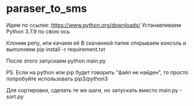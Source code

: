 # paraser_to_sms

Идем по ссылке: https://www.python.org/downloads/
Устанавливаем Python 3.7.9 по свою ось

Клоним репу, или качаем её
В скачанной папке открываем консоль и выполняем pip install -r requirement.txt

После этого запускаем python main.py


PS. Если на python или pip будет говорить "файл не найден", то просто попробуйте использовать pip3/python3

Для сортировки, сделать те же шаги, но запускать вместо main.py - sort.py
